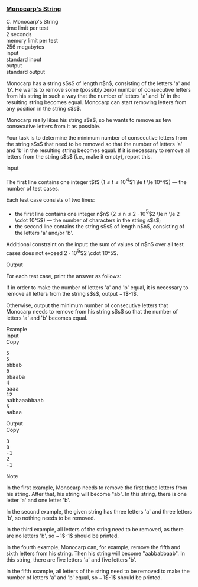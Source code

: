 <h3><a href="https://codeforces.com/contest/2145/problem/C" target="_blank" rel="noopener noreferrer">Monocarp's String</a></h3>

<div class="header"><div class="title">C. Monocarp's String</div><div class="time-limit"><div class="property-title">time limit per test</div>2 seconds</div><div class="memory-limit"><div class="property-title">memory limit per test</div>256 megabytes</div><div class="input-file input-standard"><div class="property-title">input</div>standard input</div><div class="output-file output-standard"><div class="property-title">output</div>standard output</div></div><div><p>Monocarp has a string <span class="MathJax_Preview" style="color: inherit;"><span class="MJXp-math" id="MJXp-Span-1"><span class="MJXp-mi MJXp-italic" id="MJXp-Span-2">s</span></span></span>$s$ of length <span class="MathJax_Preview" style="color: inherit;"><span class="MJXp-math" id="MJXp-Span-3"><span class="MJXp-mi MJXp-italic" id="MJXp-Span-4">n</span></span></span>$n$, consisting of the letters '<span class="tex-font-style-tt">a</span>' and '<span class="tex-font-style-tt">b</span>'. He wants to remove some (possibly zero) number of <span class="tex-font-style-bf">consecutive</span> letters from his string in such a way that the number of letters '<span class="tex-font-style-tt">a</span>' and '<span class="tex-font-style-tt">b</span>' in the resulting string becomes equal. Monocarp can start removing letters from any position in the string <span class="MathJax_Preview" style="color: inherit;"><span class="MJXp-math" id="MJXp-Span-5"><span class="MJXp-mi MJXp-italic" id="MJXp-Span-6">s</span></span></span>$s$.</p><p>Monocarp really likes his string <span class="MathJax_Preview" style="color: inherit;"><span class="MJXp-math" id="MJXp-Span-7"><span class="MJXp-mi MJXp-italic" id="MJXp-Span-8">s</span></span></span>$s$, so he wants to remove as few consecutive letters from it as possible.</p><p>Your task is to determine the minimum number of consecutive letters from the string <span class="MathJax_Preview" style="color: inherit;"><span class="MJXp-math" id="MJXp-Span-9"><span class="MJXp-mi MJXp-italic" id="MJXp-Span-10">s</span></span></span>$s$ that need to be removed so that the number of letters '<span class="tex-font-style-tt">a</span>' and '<span class="tex-font-style-tt">b</span>' in the resulting string becomes equal. If it is necessary to remove all letters from the string <span class="MathJax_Preview" style="color: inherit;"><span class="MJXp-math" id="MJXp-Span-11"><span class="MJXp-mi MJXp-italic" id="MJXp-Span-12">s</span></span></span>$s$ (i.e., make it empty), report this.</p></div><div class="input-specification"><div class="section-title">Input</div><p>The first line contains one integer <span class="MathJax_Preview" style="color: inherit;"><span class="MJXp-math" id="MJXp-Span-13"><span class="MJXp-mi MJXp-italic" id="MJXp-Span-14">t</span></span></span>$t$ (<span class="MathJax_Preview" style="color: inherit;"><span class="MJXp-math" id="MJXp-Span-15"><span class="MJXp-mn" id="MJXp-Span-16">1</span><span class="MJXp-mo" id="MJXp-Span-17" style="margin-left: 0.333em; margin-right: 0.333em;">≤</span><span class="MJXp-mi MJXp-italic" id="MJXp-Span-18">t</span><span class="MJXp-mo" id="MJXp-Span-19" style="margin-left: 0.333em; margin-right: 0.333em;">≤</span><span class="MJXp-msubsup" id="MJXp-Span-20"><span class="MJXp-mn" id="MJXp-Span-21" style="margin-right: 0.05em;">10</span><span class="MJXp-mn MJXp-script" id="MJXp-Span-22" style="vertical-align: 0.5em;">4</span></span></span></span>$1 \le t \le 10^4$) — the number of test cases.</p><p>Each test case consists of two lines:</p><ul> <li> the first line contains one integer <span class="MathJax_Preview" style="color: inherit;"><span class="MJXp-math" id="MJXp-Span-23"><span class="MJXp-mi MJXp-italic" id="MJXp-Span-24">n</span></span></span>$n$ (<span class="MathJax_Preview" style="color: inherit;"><span class="MJXp-math" id="MJXp-Span-25"><span class="MJXp-mn" id="MJXp-Span-26">2</span><span class="MJXp-mo" id="MJXp-Span-27" style="margin-left: 0.333em; margin-right: 0.333em;">≤</span><span class="MJXp-mi MJXp-italic" id="MJXp-Span-28">n</span><span class="MJXp-mo" id="MJXp-Span-29" style="margin-left: 0.333em; margin-right: 0.333em;">≤</span><span class="MJXp-mn" id="MJXp-Span-30">2</span><span class="MJXp-mo" id="MJXp-Span-31" style="margin-left: 0.267em; margin-right: 0.267em;">⋅</span><span class="MJXp-msubsup" id="MJXp-Span-32"><span class="MJXp-mn" id="MJXp-Span-33" style="margin-right: 0.05em;">10</span><span class="MJXp-mn MJXp-script" id="MJXp-Span-34" style="vertical-align: 0.5em;">5</span></span></span></span>$2 \le n \le 2 \cdot 10^5$) — the number of characters in the string <span class="MathJax_Preview" style="color: inherit;"><span class="MJXp-math" id="MJXp-Span-35"><span class="MJXp-mi MJXp-italic" id="MJXp-Span-36">s</span></span></span>$s$; </li><li> the second line contains the string <span class="MathJax_Preview" style="color: inherit;"><span class="MJXp-math" id="MJXp-Span-37"><span class="MJXp-mi MJXp-italic" id="MJXp-Span-38">s</span></span></span>$s$ of length <span class="MathJax_Preview" style="color: inherit;"><span class="MJXp-math" id="MJXp-Span-39"><span class="MJXp-mi MJXp-italic" id="MJXp-Span-40">n</span></span></span>$n$, consisting of the letters '<span class="tex-font-style-tt">a</span>' and/or '<span class="tex-font-style-tt">b</span>'. </li></ul><p>Additional constraint on the input: the sum of values of <span class="MathJax_Preview" style="color: inherit;"><span class="MJXp-math" id="MJXp-Span-41"><span class="MJXp-mi MJXp-italic" id="MJXp-Span-42">n</span></span></span>$n$ over all test cases does not exceed <span class="MathJax_Preview" style="color: inherit;"><span class="MJXp-math" id="MJXp-Span-43"><span class="MJXp-mn" id="MJXp-Span-44">2</span><span class="MJXp-mo" id="MJXp-Span-45" style="margin-left: 0.267em; margin-right: 0.267em;">⋅</span><span class="MJXp-msubsup" id="MJXp-Span-46"><span class="MJXp-mn" id="MJXp-Span-47" style="margin-right: 0.05em;">10</span><span class="MJXp-mn MJXp-script" id="MJXp-Span-48" style="vertical-align: 0.5em;">5</span></span></span></span>$2 \cdot 10^5$.</p></div><div class="output-specification"><div class="section-title">Output</div><p>For each test case, print the answer as follows:</p><p>If in order to make the number of letters '<span class="tex-font-style-tt">a</span>' and '<span class="tex-font-style-tt">b</span>' equal, it is necessary to remove all letters from the string <span class="MathJax_Preview" style="color: inherit;"><span class="MJXp-math" id="MJXp-Span-49"><span class="MJXp-mi MJXp-italic" id="MJXp-Span-50">s</span></span></span>$s$, output <span class="MathJax_Preview" style="color: inherit;"><span class="MJXp-math" id="MJXp-Span-51"><span class="MJXp-mo" id="MJXp-Span-52" style="margin-left: 0em; margin-right: 0.111em;">−</span><span class="MJXp-mn" id="MJXp-Span-53">1</span></span></span>$-1$.</p><p>Otherwise, output the minimum number of consecutive letters that Monocarp needs to remove from his string <span class="MathJax_Preview" style="color: inherit;"><span class="MJXp-math" id="MJXp-Span-54"><span class="MJXp-mi MJXp-italic" id="MJXp-Span-55">s</span></span></span>$s$ so that the number of letters '<span class="tex-font-style-tt">a</span>' and '<span class="tex-font-style-tt">b</span>' becomes equal.</p></div><div class="sample-tests"><div class="section-title">Example</div><div class="sample-test"><div class="input"><div class="title">Input<div title="Copy" data-clipboard-target="#id001315471549260463" id="id009968886199313853" class="input-output-copier">Copy</div></div><pre id="id001315471549260463"><div class="test-example-line test-example-line-even test-example-line-0">5</div><div class="test-example-line test-example-line-odd test-example-line-1">5</div><div class="test-example-line test-example-line-odd test-example-line-1">bbbab</div><div class="test-example-line test-example-line-even test-example-line-2">6</div><div class="test-example-line test-example-line-even test-example-line-2">bbaaba</div><div class="test-example-line test-example-line-odd test-example-line-3">4</div><div class="test-example-line test-example-line-odd test-example-line-3">aaaa</div><div class="test-example-line test-example-line-even test-example-line-4">12</div><div class="test-example-line test-example-line-even test-example-line-4">aabbaaabbaab</div><div class="test-example-line test-example-line-odd test-example-line-5">5</div><div class="test-example-line test-example-line-odd test-example-line-5">aabaa</div></pre></div><div class="output"><div class="title">Output<div title="Copy" data-clipboard-target="#id009966286577880904" id="id005106046808103085" class="input-output-copier">Copy</div></div><pre id="id009966286577880904"><div class="test-example-line test-example-line-odd test-example-line-1">3</div><div class="test-example-line test-example-line-even test-example-line-2">0</div><div class="test-example-line test-example-line-odd test-example-line-3">-1</div><div class="test-example-line test-example-line-even test-example-line-4">2</div><div class="test-example-line test-example-line-odd test-example-line-5">-1</div></pre></div></div></div><div class="note"><div class="section-title">Note</div><p>In the first example, Monocarp needs to remove the first three letters from his string. After that, his string will become "<span class="tex-font-style-tt">ab</span>". In this string, there is one letter '<span class="tex-font-style-tt">a</span>' and one letter '<span class="tex-font-style-tt">b</span>'.</p><p>In the second example, the given string has three letters '<span class="tex-font-style-tt">a</span>' and three letters '<span class="tex-font-style-tt">b</span>', so nothing needs to be removed.</p><p>In the third example, all letters of the string need to be removed, as there are no letters '<span class="tex-font-style-tt">b</span>', so <span class="MathJax_Preview" style="color: inherit;"><span class="MJXp-math" id="MJXp-Span-56"><span class="MJXp-mo" id="MJXp-Span-57" style="margin-left: 0em; margin-right: 0.111em;">−</span><span class="MJXp-mn" id="MJXp-Span-58">1</span></span></span>$-1$ should be printed.</p><p>In the fourth example, Monocarp can, for example, remove the fifth and sixth letters from his string. Then his string will become "<span class="tex-font-style-tt">aabbabbaab</span>". In this string, there are five letters '<span class="tex-font-style-tt">a</span>' and five letters '<span class="tex-font-style-tt">b</span>'.</p><p>In the fifth example, all letters of the string need to be removed to make the number of letters '<span class="tex-font-style-tt">a</span>' and '<span class="tex-font-style-tt">b</span>' equal, so <span class="MathJax_Preview" style="color: inherit;"><span class="MJXp-math" id="MJXp-Span-59"><span class="MJXp-mo" id="MJXp-Span-60" style="margin-left: 0em; margin-right: 0.111em;">−</span><span class="MJXp-mn" id="MJXp-Span-61">1</span></span></span>$-1$ should be printed.</p></div>